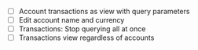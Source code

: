- [ ] Account transactions as view with query parameters
- [ ] Edit account name and currency
- [ ] Transactions: Stop querying all at once
- [ ] Transactions view regardless of accounts
